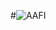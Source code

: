 #![AAFI](https://user-images.githubusercontent.com/49574294/113782855-768dea80-96f8-11eb-9b4b-b6b232f47de7.jpg)

